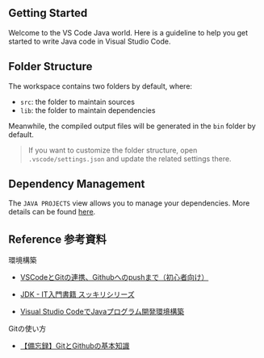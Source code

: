 ## Getting Started

Welcome to the VS Code Java world. Here is a guideline to help you get started to write Java code in Visual Studio Code.

## Folder Structure

The workspace contains two folders by default, where:

- `src`: the folder to maintain sources
- `lib`: the folder to maintain dependencies

Meanwhile, the compiled output files will be generated in the `bin` folder by default.

> If you want to customize the folder structure, open `.vscode/settings.json` and update the related settings there.

## Dependency Management

The `JAVA PROJECTS` view allows you to manage your dependencies. More details can be found [here](https://github.com/microsoft/vscode-java-dependency#manage-dependencies).

## Reference 参考資料

環境構築

* [VSCodeとGitの連携、Githubへのpushまで（初心者向け）](https://qiita.com/midori-game/items/0abf0013a70790518738)

* [JDK - IT入門書籍 スッキリシリーズ](https://sukkiri.jp/technologies/processors/jdk)

* [Visual Studio CodeでJavaプログラム開発環境構築](https://qiita.com/brgd/items/da54e5db258bc9d2538a)

Gitの使い方

* [【備忘録】GitとGithubの基本知識](https://qiita.com/moonbass630/items/383fc8300a83784e4c82)



